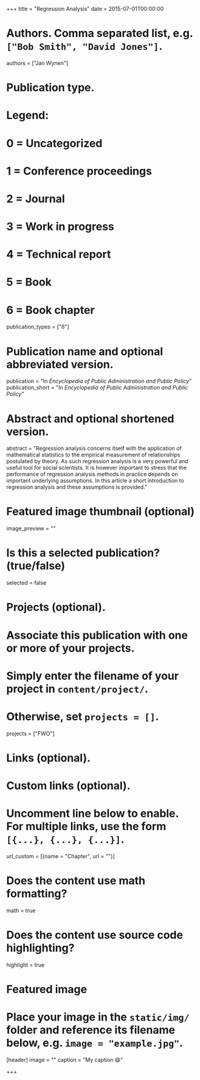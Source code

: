 +++
title = "Regression Analysis"
date = 2015-07-01T00:00:00

# Authors. Comma separated list, e.g. `["Bob Smith", "David Jones"]`.
authors = ["Jan Wynen"]

# Publication type.
# Legend:
# 0 = Uncategorized
# 1 = Conference proceedings
# 2 = Journal
# 3 = Work in progress
# 4 = Technical report
# 5 = Book
# 6 = Book chapter
publication_types = ["6"]

# Publication name and optional abbreviated version.
publication = "In *Encyclopedia of Public Administration and Public Policy*"
publication_short = "In *Encyclopedia of Public Administration and Public Policy*"

# Abstract and optional shortened version.
abstract = "Regression analysis concerns itself with the application of mathematical statistics to the empirical measurement of relationships postulated by theory. As such regression analysis is a very powerful and useful tool for social scientists. It is however important to stress that the performance of regression analysis methods in practice depends on important underlying assumptions. In this article a short introduction to regression analysis and these assumptions is provided."

# Featured image thumbnail (optional)
image_preview = ""

# Is this a selected publication? (true/false)
selected = false

# Projects (optional).
#   Associate this publication with one or more of your projects.
#   Simply enter the filename of your project in `content/project/`.
#   Otherwise, set `projects = []`.
projects = ["FWO"]

# Links (optional).


# Custom links (optional).
#   Uncomment line below to enable. For multiple links, use the form `[{...}, {...}, {...}]`.
url_custom = [{name = "Chapter", url = ""}]

# Does the content use math formatting?
math = true

# Does the content use source code highlighting?
highlight = true

# Featured image
# Place your image in the `static/img/` folder and reference its filename below, e.g. `image = "example.jpg"`.
[header]
image = ""
caption = "My caption :smile:"

+++


